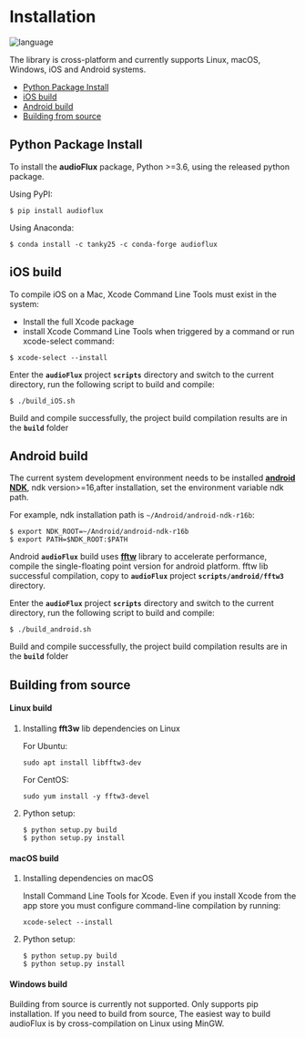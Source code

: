 # Installation

![language](https://img.shields.io/badge/platform-iOS%20|%20android%20|%20macOS%20|%20linux%20|%20windows%20-lyellow.svg)

The library is cross-platform and currently supports Linux, macOS, Windows, iOS and Android systems.

- [Python Package Install](#python-package-install)
- [iOS build](#ios-build)
- [Android build](#android-build)
- [Building from source](#building-from-source)

## Python Package Install

To install the **audioFlux** package, Python >=3.6, using the released python package.

Using PyPI:

```
$ pip install audioflux 
```

Using Anaconda:

```
$ conda install -c tanky25 -c conda-forge audioflux
```

## iOS build

To compile iOS on a Mac, Xcode Command Line Tools must exist in the system:

- Install the full Xcode package
- install Xcode Command Line Tools when triggered by a command or run xcode-select command:

```
$ xcode-select --install 
```

Enter the **`audioFlux`** project **`scripts`** directory and switch to the current directory, run the following script
to build and compile:

```
$ ./build_iOS.sh
```

Build and compile successfully, the project build compilation results are in the **`build`** folder

## Android build

The current system development environment needs to be installed [**android NDK**](https://developer.android.com/ndk),
ndk version>=16,after installation, set the environment variable ndk path.

For example, ndk installation path is `~/Android/android-ndk-r16b`:

```
$ export NDK_ROOT=~/Android/android-ndk-r16b
$ export PATH=$NDK_ROOT:$PATH
```

Android **`audioFlux`** build uses [**fftw**](https://www.fftw.org/) library to accelerate performance, compile the
single-floating point version for android platform. fftw lib successful compilation, copy to  **`audioFlux`**
project **`scripts/android/fftw3`** directory.

Enter the **`audioFlux`** project **`scripts`** directory and switch to the current directory, run the following script
to build and compile:

```
$ ./build_android.sh
```

Build and compile successfully, the project build compilation results are in the **`build`** folder

## Building from source

#### Linux build

1. Installing **fft3w** lib dependencies on Linux

   For Ubuntu:

   ```
   sudo apt install libfftw3-dev
   ```

   For CentOS:

   ```
   sudo yum install -y fftw3-devel
   ```

2. Python setup:

   ```
   $ python setup.py build
   $ python setup.py install
   ```

#### macOS build

1. Installing dependencies on macOS

   Install Command Line Tools for Xcode. Even if you install Xcode from the app store you must configure command-line
   compilation by running:

   ```
   xcode-select --install
   ```

2. Python setup:

   ```
   $ python setup.py build
   $ python setup.py install
   ```

#### Windows build

Building from source is currently not supported. Only supports pip installation. If you need to build from source, The
easiest way to build audioFlux is by cross-compilation on Linux using MinGW.
